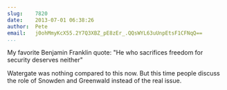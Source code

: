 ```yaml
---
slug:    7820
date:    2013-07-01 06:38:26
author:  Pete
email:   j0ohMmyKcX55.2Y7Q3XBZ_pE8zEr_.QQsWYL63uUnpEtsF1CFNqQ==
...
```


My favorite Benjamin Franklin quote: "He who sacrifices freedom for
security deserves neither"

Watergate was nothing compared to this now. But this time people
discuss the role of Snowden and Greenwald instead of the real issue.

